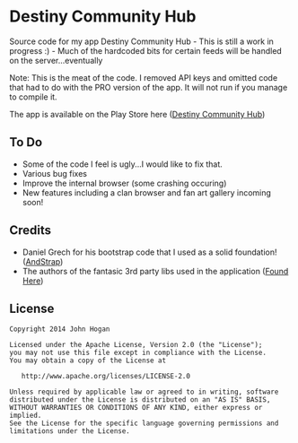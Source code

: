 Destiny Community Hub
=====================

Source code for my app Destiny Community Hub
	- This is still a work in progress :)
	- Much of the hardcoded bits for certain feeds will be handled on the server...eventually

Note: This is the meat of the code. I removed API keys and omitted code that had to do with the PRO version of the app. It will not run if you manage to compile it.

The app is available on the Play Store here ([Destiny Community Hub][1])

To Do
-----
- Some of the code I feel is ugly...I would like to fix that.
- Various bug fixes
- Improve the internal browser (some crashing occuring)
- New features including a clan browser and fan art gallery incoming soon!

Credits
-------
- Daniel Grech for his bootstrap code that I used as a solid foundation! ([AndStrap][2])
- The authors of the fantasic 3rd party libs used in the application ([Found Here][3])

License
-------

    Copyright 2014 John Hogan

    Licensed under the Apache License, Version 2.0 (the "License");
    you may not use this file except in compliance with the License.
    You may obtain a copy of the License at

       http://www.apache.org/licenses/LICENSE-2.0

    Unless required by applicable law or agreed to in writing, software
    distributed under the License is distributed on an "AS IS" BASIS,
    WITHOUT WARRANTIES OR CONDITIONS OF ANY KIND, either express or implied.
    See the License for the specific language governing permissions and
    limitations under the License.
    

[1]:https://play.google.com/store/apps/details?id=com.opencabinetlabs.destinycommunityhub
[2]:https://github.com/DanielGrech/andstrap
[3]:https://github.com/Jogan/DestinyCommunityHub/blob/master/DestinyCommunityHub/build.gradle
